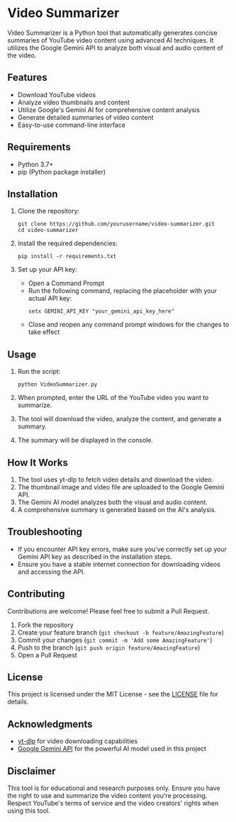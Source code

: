 # Video Summarizer

Video Summarizer is a Python tool that automatically generates concise summaries of YouTube video content using advanced AI techniques. It utilizes the Google Gemini API to analyze both visual and audio content of the video.

## Features

- Download YouTube videos
- Analyze video thumbnails and content
- Utilize Google's Gemini AI for comprehensive content analysis
- Generate detailed summaries of video content
- Easy-to-use command-line interface

## Requirements

- Python 3.7+
- pip (Python package installer)

## Installation

1. Clone the repository:
   ```
   git clone https://github.com/yourusername/video-summarizer.git
   cd video-summarizer
   ```

2. Install the required dependencies:
   ```
   pip install -r requirements.txt
   ```

3. Set up your API key:
   - Open a Command Prompt
   - Run the following command, replacing the placeholder with your actual API key:
     ```
     setx GEMINI_API_KEY "your_gemini_api_key_here"
     ```
   - Close and reopen any command prompt windows for the changes to take effect

## Usage

1. Run the script:
   ```
   python VideoSummarizer.py
   ```

2. When prompted, enter the URL of the YouTube video you want to summarize.

3. The tool will download the video, analyze the content, and generate a summary.

4. The summary will be displayed in the console.

## How It Works

1. The tool uses yt-dlp to fetch video details and download the video.
2. The thumbnail image and video file are uploaded to the Google Gemini API.
3. The Gemini AI model analyzes both the visual and audio content.
4. A comprehensive summary is generated based on the AI's analysis.

## Troubleshooting

- If you encounter API key errors, make sure you've correctly set up your Gemini API key as described in the installation steps.
- Ensure you have a stable internet connection for downloading videos and accessing the API.

## Contributing

Contributions are welcome! Please feel free to submit a Pull Request.

1. Fork the repository
2. Create your feature branch (`git checkout -b feature/AmazingFeature`)
3. Commit your changes (`git commit -m 'Add some AmazingFeature'`)
4. Push to the branch (`git push origin feature/AmazingFeature`)
5. Open a Pull Request

## License

This project is licensed under the MIT License - see the [LICENSE](LICENSE) file for details.

## Acknowledgments

- [yt-dlp](https://github.com/yt-dlp/yt-dlp) for video downloading capabilities
- [Google Gemini API](https://deepmind.google/technologies/gemini/) for the powerful AI model used in this project

## Disclaimer

This tool is for educational and research purposes only. Ensure you have the right to use and summarize the video content you're processing. Respect YouTube's terms of service and the video creators' rights when using this tool.
